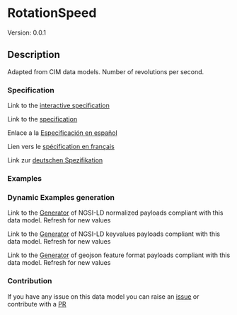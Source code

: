 # RotationSpeed
Version: 0.0.1

## Description 

Adapted from CIM data models. Number of revolutions per second.
### Specification

Link to the [interactive specification](https://swagger.lab.fiware.org/?url=https://raw.githubusercontent.com/smart-data-models/dataModel.EnergyCIM/master/RotationSpeed/swagger.yaml)

Link to the [specification](https://github.com/smart-data-models/dataModel.EnergyCIM/blob/master/RotationSpeed/doc/spec.md)

Enlace a la [Especificación en español](https://github.com/smart-data-models/dataModel.EnergyCIM/blob/master/RotationSpeed/doc/spec_ES.md)

Lien vers le [spécification en français](https://github.com/smart-data-models/dataModel.EnergyCIM/blob/master/RotationSpeed/doc/spec_FR.md)

Link zur [deutschen Spezifikation](https://github.com/smart-data-models/dataModel.EnergyCIM/blob/master/RotationSpeed/doc/spec_DE.md)
### Examples
### Dynamic Examples generation

Link to the [Generator](https://smartdatamodels.org/extra/ngsi-ld_generator.php?schemaUrl=https://raw.githubusercontent.com/smart-data-models/dataModel.EnergyCIM/master/RotationSpeed/schema.json&email=info@smartdatamodels.org) of NGSI-LD normalized payloads compliant with this data model. Refresh for new values

Link to the [Generator](https://smartdatamodels.org/extra/ngsi-ld_generator_keyvalues.php?schemaUrl=https://raw.githubusercontent.com/smart-data-models/dataModel.EnergyCIM/master/RotationSpeed/schema.json&email=info@smartdatamodels.org) of NGSI-LD keyvalues payloads compliant with this data model. Refresh for new values

Link to the [Generator](https://smartdatamodels.org/extra/geojson_features_generator_v1.0.php?schemaUrl=https://raw.githubusercontent.com/smart-data-models/dataModel.EnergyCIM/master/RotationSpeed/schema.json&email=info@smartdatamodels.org) of geojson feature format payloads compliant with this data model. Refresh for new values
### Contribution

 If you have any issue on this data model you can raise an [issue](https://github.com/smart-data-models/dataModel.EnergyCIM/issues)  or contribute with a [PR](https://github.com/smart-data-models/dataModel.EnergyCIM/pulls)